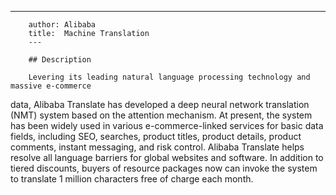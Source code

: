 ---
        author: Alibaba
        title:  Machine Translation
        ---

        ## Description

        Levering its leading natural language processing technology and massive e-commerce
data, Alibaba Translate has developed a deep neural network translation (NMT)
system based on the attention mechanism. At present, the system has been widely
used in various e-commerce-linked services for basic data fields, including SEO,
searches, product titles, product details, product comments, instant messaging, and risk control.
Alibaba Translate helps resolve all language barriers for global websites and software.
In addition to tiered discounts, buyers of resource packages now can invoke the
system to translate 1 million characters free of charge each month.

